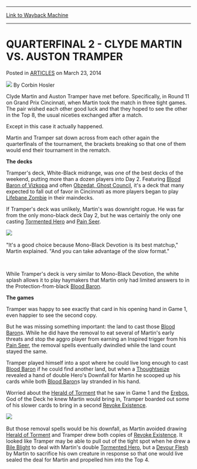 
---
[Link to Wayback Machine](https://web.archive.org/web/20151027222703/http://magic.wizards.com/en/articles/archive/quarterfinal-2-clyde-martin-vs-auston-tramper-2014-03-23)

[_metadata_:author]:- "Corbin Hosler"
[_metadata_:description]:- "Clyde Martin and Auston Tramper have met before. Specifically, in Round 11 on Grand Prix Cincinnati, when Martin took the match in three tight games. The pair wished each other good luck and that they hoped to see the other in the Top 8, the usual niceties exchanged after a match. Except in this case it actually happened. Martin and Tramper sat down across from each other again the quarterfinals of the tournament, the brackets breaking so that one of them would end their tournament in the rematch. The decks"
[_metadata_:generator]:- "Drupal 7 (http://drupal.org)"
[_metadata_:node]:- "161936"
[_metadata_:publish_date]:- "2014-03-23"
[_metadata_:source]:- "div-main-content"
[_metadata_:title]:- "QUARTERFINAL 2 - CLYDE MARTIN VS. AUSTON TRAMPER"
[_metadata_:wayback_capture_timestamp]:- "2015-10-27 22:27:03"
[_metadata_:wayback_raw_url]:- "https://web.archive.org/web/20151027222703id_/http://magic.wizards.com/en/articles/archive/quarterfinal-2-clyde-martin-vs-auston-tramper-2014-03-23"
[_metadata_:wayback_url]:- "http://magic.wizards.com/en/articles/archive/quarterfinal-2-clyde-martin-vs-auston-tramper-2014-03-23"
---


QUARTERFINAL 2 - CLYDE MARTIN VS. AUSTON TRAMPER
================================================



 Posted in [ARTICLES](/en/articles)
 on March 23, 2014 






![](https://media.magic.wizards.com/styles/auth_small/public/images/person/hosler.jpg)
By Corbin Hosler










Clyde Martin and Auston Tramper have met before. Specifically, in Round 11 on Grand Prix Cincinnati, when Martin took the match in three tight games. The pair wished each other good luck and that they hoped to see the other in the Top 8, the usual niceties exchanged after a match.


Except in this case it actually happened.


Martin and Tramper sat down across from each other again the quarterfinals of the tournament, the brackets breaking so that one of them would end their tournament in the rematch.


**The decks**


Tramper's deck, White-Black midrange, was one of the best decks of the weekend, putting more than a dozen players into Day 2. Featuring [Blood Baron of Vizkopa](http://gatherer.wizards.com/Pages/Card/Details.aspx?name=Blood+Baron+of+Vizkopa) and often [Obzedat, Ghost Council](http://gatherer.wizards.com/Pages/Card/Details.aspx?name=Obzedat%2C+Ghost+Council), it's a deck that many expected to fall out of favor in Cincinnati as more players began to play [Lifebane Zombie](http://gatherer.wizards.com/Pages/Card/Details.aspx?name=Lifebane+Zombie) in their maindecks.


If Tramper's deck was unlikely, Martin's was downright rogue. He was far from the only mono-black deck Day 2, but he was certainly the only one casting [Tormented Hero](http://gatherer.wizards.com/Pages/Card/Details.aspx?name=Tormented+Hero) and [Pain Seer](http://gatherer.wizards.com/Pages/Card/Details.aspx?name=Pain+Seer).


[![](http://gatherer.wizards.com/Handlers/Image.ashx?type=card&name=Tormented+Hero)](http://gatherer.wizards.com/Pages/Card/Details.aspx?name=Tormented+Hero)
 


"It's a good choice because Mono-Black Devotion is its best matchup," Martin explained. "And you can take advantage of the slow format."


 


While Tramper's deck is very similar to Mono-Black Devotion, the white splash allows it to play haymakers that Martin only had limited answers to in the Protection-from-black [Blood Baron](http://gatherer.wizards.com/Pages/Card/Details.aspx?name=Blood+Baron+of+Vizkopa).


**The games**


Tramper was happy to see exactly that card in his opening hand in Game 1, even happier to see the second copy.


But he was missing something important: the land to cast those [Blood Baron](http://gatherer.wizards.com/Pages/Card/Details.aspx?name=Blood+Baron+of+Vizkopa)s. While he did have the removal to eat several of Martin's early threats and stop the aggro player from earning an Inspired trigger from his [Pain Seer](http://gatherer.wizards.com/Pages/Card/Details.aspx?name=Pain+Seer), the removal spells eventually dwindled while the land count stayed the same.


Tramper played himself into a spot where he could live long enough to cast [Blood Baron](http://gatherer.wizards.com/Pages/Card/Details.aspx?name=Blood+Baron+of+Vizkopa) if he could find another land, but when a [Thoughtseize](http://gatherer.wizards.com/Pages/Card/Details.aspx?name=Thoughtseize) revealed a hand of double Hero's Downfall for Martin he scooped up his cards while both [Blood Baron](http://gatherer.wizards.com/Pages/Card/Details.aspx?name=Blood+Baron+of+Vizkopa)s lay stranded in his hand.


Worried about the [Herald of Torment](http://gatherer.wizards.com/Pages/Card/Details.aspx?name=Herald+of+Torment) that he saw in Game 1 and the [Erebos](http://gatherer.wizards.com/Pages/Card/Details.aspx?name=Erebos%2C+God+of+the+Dead), God of the Deck he knew Martin would bring in, Tramper boarded out some of his slower cards to bring in a second [Revoke Existence](http://gatherer.wizards.com/Pages/Card/Details.aspx?name=Revoke+Existence).


[![](http://gatherer.wizards.com/Handlers/Image.ashx?type=card&name=Revoke+Existence)](http://gatherer.wizards.com/Pages/Card/Details.aspx?name=Revoke+Existence)
 


But those removal spells would be his downfall, as Martin avoided drawing [Herald of Torment](http://gatherer.wizards.com/Pages/Card/Details.aspx?name=Herald+of+Torment) and Tramper drew both copies of [Revoke Existence](http://gatherer.wizards.com/Pages/Card/Details.aspx?name=Revoke+Existence). It looked like Tramper may be able to pull out of the tight spot when he drew a [Bile Blight](http://gatherer.wizards.com/Pages/Card/Details.aspx?name=Bile+Blight) to deal with Martin's double [Tormented Hero](http://gatherer.wizards.com/Pages/Card/Details.aspx?name=Tormented+Hero), but a [Devour Flesh](http://gatherer.wizards.com/Pages/Card/Details.aspx?name=Devour+Flesh) by Martin to sacrifice his own creature in response so that one would live sealed the deal for Martin and propelled him into the Top 4.


 








